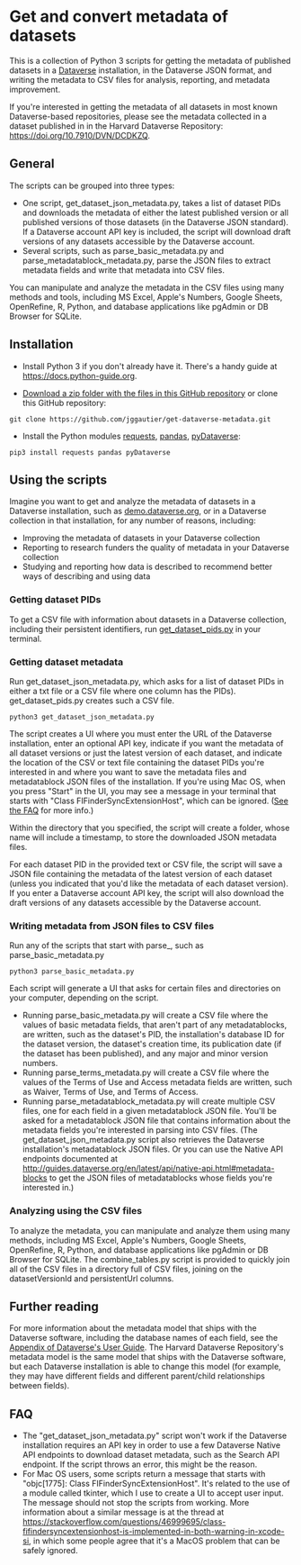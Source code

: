 # Get and convert metadata of datasets
This is a collection of Python 3 scripts for getting the metadata of published datasets in a [Dataverse](https://dataverse.org/) installation, in the Dataverse JSON format, and writing the metadata to CSV files for analysis, reporting, and metadata improvement.

If you're interested in getting the metadata of all datasets in most known Dataverse-based repositories, please see the metadata collected in a dataset published in in the Harvard Dataverse Repository: https://doi.org/10.7910/DVN/DCDKZQ.

## General
The scripts can be grouped into three types:
 * One script, get_dataset_json_metadata.py, takes a list of dataset PIDs and downloads the metadata of either the latest published version or all published versions of those datasets (in the Dataverse JSON standard). If a Dataverse account API key is included, the script will download draft versions of any datasets accessible by the Dataverse account.
 * Several scripts, such as parse_basic_metadata.py and parse_metadatablock_metadata.py, parse the JSON files to extract metadata fields and write that metadata into CSV files.

You can manipulate and analyze the metadata in the CSV files using many methods and tools, including MS Excel, Apple's Numbers, Google Sheets, OpenRefine, R, Python, and database applications like pgAdmin or DB Browser for SQLite.

## Installation
 * Install Python 3 if you don't already have it. There's a handy guide at https://docs.python-guide.org.
 
 * [Download a zip folder with the files in this GitHub repository](https://github.com/jggautier/get-dataverse-metadata/archive/master.zip) or clone this GitHub repository:

```
git clone https://github.com/jggautier/get-dataverse-metadata.git
```

 * Install the Python modules [requests](https://pypi.org/project/requests/), [pandas](https://pandas.pydata.org/docs/getting_started/install.html), [pyDataverse](https://pydataverse.readthedocs.io/en/latest/index.html):
```
pip3 install requests pandas pyDataverse
```

## Using the scripts
Imagine you want to get and analyze the metadata of datasets in a Dataverse installation, such as [demo.dataverse.org](https://demo.dataverse.org/), or in a Dataverse collection in that installation, for any number of reasons, including:
 * Improving the metadata of datasets in your Dataverse collection
 * Reporting to research funders the quality of metadata in your Dataverse collection
 * Studying and reporting how data is described to recommend better ways of describing and using data

### Getting dataset PIDs
To get a CSV file with information about datasets in a Dataverse collection, including their persistent identifiers, run [get_dataset_pids.py](https://github.com/jggautier/dataverse-scripts/blob/master/get_dataset_PIDs.py) in your terminal.

### Getting dataset metadata
Run get_dataset_json_metadata.py, which asks for a list of dataset PIDs in either a txt file or a CSV file where one column has the PIDs). get_dataset_pids.py creates such a CSV file.

```
python3 get_dataset_json_metadata.py
```

The script creates a UI where you must enter the URL of the Dataverse installation, enter an optional API key, indicate if you want the metadata of all dataset versions or just the latest version of each dataset, and indicate the location of the CSV or text file containing the dataset PIDs you're interested in and where you want to save the metadata files and metadatablock JSON files of the installation. If you're using Mac OS, when you press "Start" in the UI, you may see a message in your terminal that starts with "Class FIFinderSyncExtensionHost", which can be ignored. ([See the FAQ](https://github.com/jggautier/get-dataverse-metadata/tree/tkinter-gui#faq) for more info.)

Within the directory that you specified, the script will create a folder, whose name will include a timestamp, to store the downloaded JSON metadata files.

For each dataset PID in the provided text or CSV file, the script will save a JSON file containing the metadata of the latest version of each dataset (unless you indicated that you'd like the metadata of each dataset version). If you enter a Dataverse account API key, the script will also download the draft versions of any datasets accessible by the Dataverse account.

### Writing metadata from JSON files to CSV files
Run any of the scripts that start with parse_, such as parse_basic_metadata.py

```
python3 parse_basic_metadata.py
```

Each script will generate a UI that asks for certain files and directories on your computer, depending on the script.

 * Running parse_basic_metadata.py will create a CSV file where the values of basic metadata fields, that aren't part of any metadatablocks, are written, such as the dataset's PID, the installation's database ID for the dataset version, the dataset's creation time, its publication date (if the dataset has been published), and any major and minor version numbers.
 * Running parse_terms_metadata.py will create a CSV file where the values of the Terms of Use and Access metadata fields are written, such as Waiver, Terms of Use, and Terms of Access.
 * Running parse_metadatablock_metadata.py will create multiple CSV files, one for each field in a given metadatablock JSON file. You'll be asked for a metadatablock JSON file that contains information about the metadata fields you're interested in parsing into CSV files. (The get_dataset_json_metadata.py script also retrieves the Dataverse installation's metadatablock JSON files. Or you can use the Native API endpoints documented at http://guides.dataverse.org/en/latest/api/native-api.html#metadata-blocks to get the JSON files of metadatablocks whose fields you're interested in.)

### Analyzing using the CSV files
To analyze the metadata, you can manipulate and analyze them using many methods, including MS Excel, Apple's Numbers, Google Sheets, OpenRefine, R, Python, and database applications like pgAdmin or DB Browser for SQLite. The combine_tables.py script is provided to quickly join all of the CSV files in a directory full of CSV files, joining on the datasetVersionId and persistentUrl columns.

## Further reading
For more information about the metadata model that ships with the Dataverse software, including the database names of each field, see the [Appendix of Dataverse's User Guide](http://guides.dataverse.org/en/latest/user/appendix.html). The Harvard Dataverse Repository's metadata model is the same model that ships with the Dataverse software, but each Dataverse installation is able to change this model (for example, they may have different fields and different parent/child relationships between fields).

## FAQ
 * The "get_dataset_json_metadata.py" script won't work if the Dataverse installation requires an API key in order to use a few Dataverse Native API endpoints to download dataset metadata, such as the Search API endpoint. If the script throws an error, this might be the reason.
 * For Mac OS users, some scripts return a message that starts with "objc[1775]: Class FIFinderSyncExtensionHost". It's related to the use of a module called tkinter, which I use to create a UI to accept user input. The message should not stop the scripts from working. More information about a similar message is at the thread at https://stackoverflow.com/questions/46999695/class-fifindersyncextensionhost-is-implemented-in-both-warning-in-xcode-si, in which some people agree that it's a MacOS problem that can be safely ignored.
